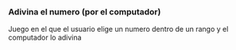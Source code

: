 ### Adivina el numero (por el computador)
Juego en el que el usuario elige un numero dentro de un rango y el computador lo adivina

